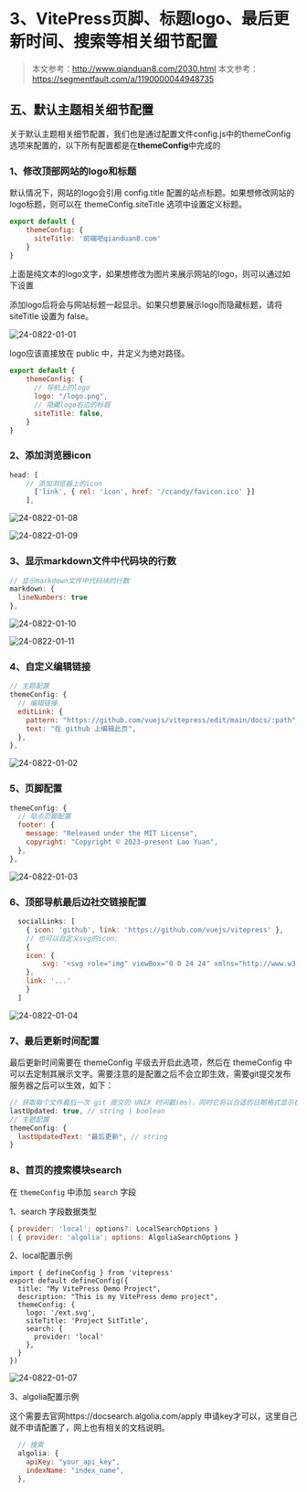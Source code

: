 # 3、VitePress页脚、标题logo、最后更新时间、搜索等相关细节配置

> 本文参考：http://www.qianduan8.com/2030.html
> 本文参考：https://segmentfault.com/a/1190000044948735

## 五、默认主题相关细节配置

关于默认主题相关细节配置，我们也是通过配置文件config.js中的themeConfig选项来配置的，以下所有配置都是在**themeConfig**中完成的

### 1、修改顶部网站的logo和标题

默认情况下，网站的logo会引用 config.title 配置的站点标题。如果想修改网站的logo标题，则可以在 themeConfig.siteTitle 选项中设置定义标题。
```js
export default {
    themeConfig: {
      siteTitle: '前端吧qianduan8.com'
    }
}
```
上面是纯文本的logo文字，如果想修改为图片来展示网站的logo，则可以通过如下设置

添加logo后将会与网站标题一起显示。如果只想要展示logo而隐藏标题，请将 siteTitle 设置为 false。

![24-0822-01-01](../image/Write/24-0822-01-01.jpg)


logo应该直接放在 public 中，并定义为绝对路径。

```js
export default {
    themeConfig: {
      // 导航上的logo
      logo: "/logo.png",
      // 隐藏logo右边的标题
      siteTitle: false,
    }
}
```

### 2、添加浏览器icon

```js
head: [
    // 添加浏览器上的icon
      ['link', { rel: 'icon', href: '/ccandy/favicon.ico' }]
    ],
```

![24-0822-01-08](../image/Write/24-0822-01-08.jpg)

![24-0822-01-09](../image/Write/24-0822-01-09.jpg)

### 3、显示markdown文件中代码块的行数

```js
// 显示markdown文件中代码块的行数
markdown: {
  lineNumbers: true
},
```

![24-0822-01-10](../image/Write/24-0822-01-10.jpg)

![24-0822-01-11](../image/Write/24-0822-01-11.jpg)


### 4、自定义编辑链接

```js
// 主题配置
themeConfig: {
  // 编辑链接
  editLink: {
    pattern: "https://github.com/vuejs/vitepress/edit/main/docs/:path", // 自己项目仓库地址
    text: "在 github 上编辑此页",
  },
},
```

![24-0822-01-02](../image/Write/24-0822-01-02.jpg)


### 5、页脚配置

```js
themeConfig: {
  // 站点页脚配置
  footer: {
    message: "Released under the MIT License",
    copyright: "Copyright © 2023-present Lao Yuan",
  },
},
```

![24-0822-01-03](../image/Write/24-0822-01-03.jpg)


### 6、顶部导航最后边社交链接配置

```js
  socialLinks: [
    { icon: 'github', link: 'https://github.com/vuejs/vitepress' },
    // 也可以自定义svg的icon:
    {
    icon: {
        svg: '<svg role="img" viewBox="0 0 24 24" xmlns="http://www.w3.org/2000/svg"><title>Dribbble</title><path d="M12...6.38z"/></svg>'
    },
    link: '...'
    }
  ]
```

![24-0822-01-04](../image/Write/24-0822-01-04.jpg)

### 7、最后更新时间配置

最后更新时间需要在 themeConfig 平级去开启此选项，然后在 themeConfig 中可以去定制其展示文字。需要注意的是配置之后不会立即生效，需要git提交发布服务器之后可以生效，如下：

```js
// 获取每个文件最后一次 git 提交的 UNIX 时间戳(ms)，同时它将以合适的日期格式显示在每一页的底部
lastUpdated: true, // string | boolean
// 主题配置
themeConfig: {
  lastUpdatedText: "最后更新", // string
}
```

### 8、首页的搜索模块search

在 `themeConfig` 中添加 `search` 字段

1、search 字段数据类型
```js
{ provider: 'local'; options?: LocalSearchOptions }
| { provider: 'algolia'; options: AlgoliaSearchOptions }
```

2、local配置示例
```js{8-10}
import { defineConfig } from 'vitepress'
export default defineConfig({
  title: "My VitePress Demo Project",
  description: "This is my VitePress demo project",
  themeConfig: {
    logo: '/ext.svg',
    siteTitle: 'Project SitTitle',
    search: {
      provider: 'local'
    },
  }
})
```

![24-0822-01-07](../image/Write/24-0822-01-07.jpg)

3、algolia配置示例

这个需要去官网https://docsearch.algolia.com/apply 申请key才可以，这里自己就不申请配置了，网上也有相关的文档说明。
```js
  // 搜索
  algolia: {
    apiKey: "your_api_key",
    indexName: "index_name",
  },
```
